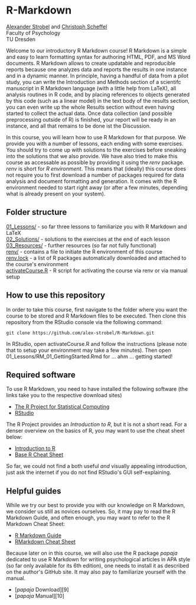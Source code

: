 # R-Markdown

[Alexander Strobel](mailto:alexander.strobel@tu-dresden.de) and [Christoph Scheffel](mailto:christoph_scheffel@tu-dresden.de)<br>
Faculty of Psychology<br>
TU Dresden

Welcome to our introductory R Markdown course! R Markdown is a simple and easy to learn formatting syntax for authoring HTML, PDF, and MS Word documents. R Markdown allows to create updatable and reproducible reports because one analyzes data and reports the results in one instance and in a dynamic manner. In principle, having a handful of data from a pilot study, you can write the Introduction and Methods section of a scientifc manuscript in R Markdown language (with a little help from LaTeX), all analysis routines in R code, and by placing references to objects generated by this code (such as a linear model) in the text body of the results section, you can even write up the whole Results section without even having started to collect the actual data. Once data collection (and possible preprocessing outside of R) is finished, your report will be ready in an instance, and all that remains to be done ist the Discussion.

In this course, you will learn how to use R Markdown for that purpose. We provide you with a number of lessons, each ending with some exercises. You should try to come up with solutions to the exercises before sneaking into the solutions that we also provide. We have also tried to make this course as accessable as possible by providing it using the *renv* package. *renv* is short for *R environment*. This means that (ideally) this course does not require you to first download a number of packages required for data analysis and document formatting and generation. It comes with the R environment needed to start right away (or after a few minutes, depending what is already present on your system).  

## Folder structure

[01_Lessons/](01_Lessons/)           - so far three lessons to familiarize you with R Markdown and LaTeX<br>
[02_Solutions/](02_Solutions/)       - solutions to the exercises at the end of each lesson<br>
[03_Resources/](03_Resources/)       - further resources (so far not fully functional)<br>
[renv/](renv/)                       - contains a file to initiate the R environment of this course<br>
[renv.lock](renv.lock)               - a list of R packages automatically downloaded and attached to the course's environment<br>
[activateCourse.R](activateCourse.R) - R script for activating the course via renv or via manual setup

## How to use this repository

In order to take this course, first navigate to the folder where you want the course to be stored and R Markdown files to be executed. Then clone this repository from the RStudio console via the following command:

`git clone https://github.com/alex-strobel/R-Markdown.git` 

In RStudio, open activateCourse.R and follow the instructions (please note that to setup your environment may take a few minutes). Then open 01_Lessons/RM_01_GettingStarted.Rmd for ... ahm ... getting started!

## Required software

To use R Markdown, you need to have installed the following software (the links take you to the respective download sites)

- [The R Project for Statistical Computing](https://www.r-project.org)
- [RStudio](https://www.rstudio.com/products/rstudio/download/) 

The R Project provides an _Introduction to R_, but it is not a short read. For a denser overview on the basics of R, you may want to use the cheat sheet below:

- [Introduction to R](https://cran.r-project.org/doc/manuals/r-release/R-intro.pdf)
- [Base R Cheat Sheet](https://iqss.github.io/dss-workshops/R/Rintro/base-r-cheat-sheet.pdf)

So far, we could not find a both useful *and* visually appealing introduction, just ask the internet if you do not find RStudio's GUI self-explaining.

## Helpful guides

While we try our best to provide you with our knowledge on R Markdown, we consider us still as novices ourselves. So, it may pay to read the R Markdown Guide, and often enough, you may want to refer to the R Markdown Cheat Sheet:

- [R Markdown Guide](https://bookdown.org/yihui/bookdown/)
- [RMarkdown Cheat Sheet](https://www.rstudio.com/wp-content/uploads/2015/02/rmarkdown-cheatsheet.pdf)

Because later on in this course, we will also use the R package *papaja* dedicated to use R Markdown for writing psychological articles in APA style (so far only available for its 6th edition), one needs to install it as described on the author's GitHub site. It may also pay to familiarize yourself with the manual.

- [*papaja* Download][9]
- [*papaja* Manual][10]

